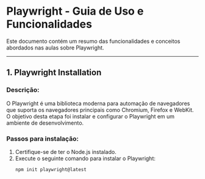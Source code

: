 # Playwright - Guia de Uso e Funcionalidades

Este documento contém um resumo das funcionalidades e conceitos abordados nas aulas sobre Playwright.

---

## 1. Playwright Installation

### Descrição:
O Playwright é uma biblioteca moderna para automação de navegadores que suporta os navegadores principais como Chromium, Firefox e WebKit. O objetivo desta etapa foi instalar e configurar o Playwright em um ambiente de desenvolvimento.

### Passos para instalação:
1. Certifique-se de ter o Node.js instalado.
2. Execute o seguinte comando para instalar o Playwright:
   ```bash
   npm init playwright@latest
